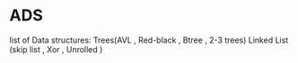 # ADS

list of Data structures:
Trees(AVL , Red-black , Btree , 2-3 trees)
Linked List (skip list , Xor , Unrolled )

